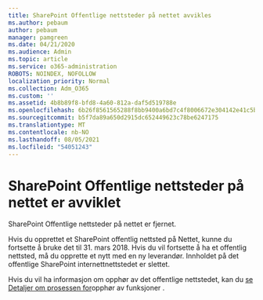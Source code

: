 ```yaml
---
title: SharePoint Offentlige nettsteder på nettet avvikles
ms.author: pebaum
author: pebaum
manager: pamgreen
ms.date: 04/21/2020
ms.audience: Admin
ms.topic: article
ms.service: o365-administration
ROBOTS: NOINDEX, NOFOLLOW
localization_priority: Normal
ms.collection: Adm_O365
ms.custom: ''
ms.assetid: 4b8b89f8-bfd8-4a60-812a-daf5d519788e
ms.openlocfilehash: 6b26f8561565288f8bb9400a6bd7c4f8006672e304142e41c5b92088036e88bd
ms.sourcegitcommit: b5f7da89a650d2915dc652449623c78be6247175
ms.translationtype: MT
ms.contentlocale: nb-NO
ms.lasthandoff: 08/05/2021
ms.locfileid: "54051243"
---
```

# <a name="sharepoint-online-public-websites-have-been-discontinued"></a>SharePoint Offentlige nettsteder på nettet er avviklet

SharePoint Offentlige nettsteder på nettet er fjernet.

Hvis du opprettet et SharePoint offentlig nettsted på Nettet, kunne du fortsette å bruke det til 31. mars 2018. Hvis du vil fortsette å ha et offentlig nettsted, må du opprette et nytt med en ny leverandør. Innholdet på det offentlige SharePoint internettnettstedet er slettet.

Hvis du vil ha informasjon om opphør av det offentlige nettstedet, kan du [se Detaljer om prosessen for](https://go.microsoft.com/fwlink/?linkid=866980)opphør av funksjoner .
